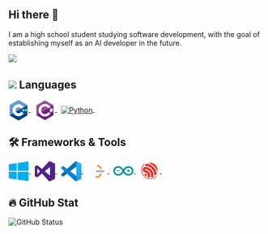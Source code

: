 ## Hi there 👋

I am a high school student studying software development, with the goal of establishing myself as an AI developer in the future.

<img src="https://user-images.githubusercontent.com/74038190/212284115-f47cd8ff-2ffb-4b04-b5bf-4d1c14c0247f.gif" width="1000">


## <img src="https://user-images.githubusercontent.com/74038190/212284087-bbe7e430-757e-4901-90bf-4cd2ce3e1852.gif" width="40"> Languages  
<a target="_blank" href="https://en.wikipedia.org/wiki/C%2B%2B">
  <img src="https://github.com/devicons/devicon/blob/master/icons/cplusplus/cplusplus-original.svg" title="C++" alt="C++" width="40" height="40" style="vertical-align: middle;"/>
</a>&nbsp;
<a target="_blank" href="https://en.wikipedia.org/wiki/C_Sharp_(programming_language)">
  <img src="https://github.com/devicons/devicon/blob/master/icons/csharp/csharp-original.svg" title="C#" alt="C#" width="40" height="40" style="vertical-align: middle;"/>
</a>&nbsp;
<a target="_blank" href="https://en.wikipedia.org/wiki/Python_(programming_language)">
  <img src="https://user-images.githubusercontent.com/74038190/212257472-08e52665-c503-4bd9-aa20-f5a4dae769b5.gif" title="Python" alt="Python" width="40" height="40" style="vertical-align: middle;"/>
</a>&nbsp;


## 🛠️ Frameworks & Tools  
<a target="_blank" href="https://www.microsoft.com/en-us/windows">
  <img src="https://github.com/devicons/devicon/blob/master/icons/windows8/windows8-original.svg" title="Windows" alt="Windows" width="40" height="40" style="vertical-align: middle;"/>
</a>&nbsp;
<a target="_blank" href="https://visualstudio.microsoft.com/">
  <img src="https://github.com/devicons/devicon/blob/master/icons/visualstudio/visualstudio-plain.svg" title="Visual Studio" alt="Visual Studio" width="40" height="40" style="vertical-align: middle;"/>
</a>&nbsp;
<a target="_blank" href="https://code.visualstudio.com/">
  <img src="https://github.com/devicons/devicon/blob/master/icons/vscode/vscode-original.svg" title="Visual Studio Code" alt="VS Code" width="40" height="40" style="vertical-align: middle;"/>
</a>&nbsp;
<a target="_blank" href="https://leetcode.com/u/ForgacsPeter/">
  <img src="LeetCode_Logo_1.png" title="LeetCode" alt="LeetCode" width="40" height="40" style="vertical-align: middle;"/>
</a>&nbsp;

<a target="_blank" href="https://www.arduino.cc/">
  <img src="https://github.com/devicons/devicon/blob/master/icons/arduino/arduino-original.svg" title="Arduino IDE" alt="Arduino" width="40" height="40" style="vertical-align: middle;"/>
</a>&nbsp;
<a target="_blank" href="https://www.espressif.com/en/products/socs/esp32">
  <img src="esp_logo.png" title="ESP32" alt="ESP32" width="40" height="40" style="vertical-align: middle;"/>
</a>&nbsp;

## 🔥 GitHub Stat  

<img src="https://camo.githubusercontent.com/335c0d0755b0a6a020552f835083409f7e8ef4ea7679cbf214b53ecf9c8f217f/68747470733a2f2f6769746875622d726561646d652d73746174732e76657263656c2e6170702f6170692f746f702d6c616e67732f3f757365726e616d653d4650657465723939266c61796f75743d636f6d70616374267468656d653d746f6b796f6e69676874" alt="GitHub Status" />



